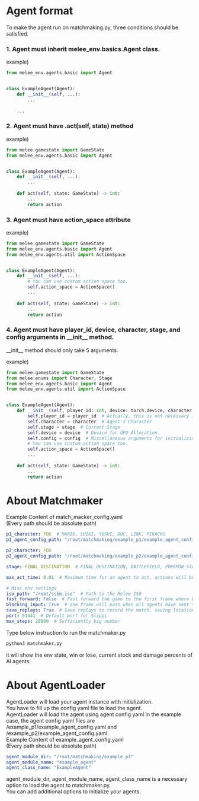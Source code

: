 Agent format
============

To make the agent run on matchmaking.py, three conditions should be satisfied.
### 1. Agent must inherit **melee_env.basics.Agent** class.
example) 
```python
from melee_env.agents.basic import Agent


class ExampleAgent(Agent):
    def __init__(self, ...):
        ...
    
    ...
```

### 2. Agent must have **.act(self, state)** method
example)
```python
from melee.gamestate import GameState
from melee_env.agents.basic import Agent


class ExampleAgent(Agent):
    def __init__(self, ...):
        ...
    
    def act(self, state: GameState) -> int:
        ... 
        return action
```

### 3. Agent must have **action_space** attribute

example)
```python
from melee.gamestate import GameState
from melee_env.agents.basic import Agent
from melee_env.agents.util import ActionSpace


class ExampleAgent(Agent):
    def __init__(self, ...):
        # You can use custom action space too.
        self.action_space = ActionSpace()
        ...
    
    def act(self, state: GameState) -> int:
        ... 
        return action
```

### 4. Agent must have player_id, device, character, stage, and config arguments in \_\_init\_\_ method.

\_\_init\_\_ method should only take 5 arguments. 

example)
```python
from melee.gamestate import GameState
from melee.enums import Character, Stage
from melee_env.agents.basic import Agent
from melee_env.agents.util import ActionSpace


class ExampleAgent(Agent):
    def __init__(self, player_id: int, device: torch.device, character: Character, stage: Stage, config: dict):
        self.player_id = player_id  # Actually, this is not necessary information.
        self.character = character  # Agent's Character
        self.stage = stage  # Current Stage
        self.device = device  # Device for GPU Allocation
        self.config = config  # Miscellaneous arguments for initializing the agent
        # You can use custom action space too.
        self.action_space = ActionSpace()
        ...
    
    def act(self, state: GameState) -> int:
        ... 
        return action
```

About Matchmaker
================
Example Content of match_macker_config.yaml  
(Every path should be absolute path)
```yaml
p1_character: FOX  # MARIO, LUIGI, YOSHI, DOC, LINK, PIKACHU
p1_agent_config_path: "/root/matchmaking/example_p1/example_agent_config.yaml"

p2_character: FOX
p2_agent_config_path: "/root/matchmaking/example_p2/example_agent_config.yaml"

stage: FINAL_DESTINATION  # FINAL_DESTINATION, BATTLEFIELD, POKEMON_STADIUM

max_act_time: 0.01  # Maximum time for an agent to act, actions will be ignored if time exceeds this value

# Misc env settings
iso_path: "/root/ssbm.iso"  # Path to the Melee ISO
fast_forward: False  # Fast forward the game to the first frame where both agents have sent their inputs
blocking_input: True  # one frame will pass when all agents have sent their inputs
save_replays: True  # Save replays to record the match, saving location: /root/slippi_replays
port: 51441  # Default port for Slippi
max_steps: 28800  # Sufficiently big number
```

Type below instruction to run the matchmaker.py

```bash
python3 matchmaker.py
```

it will show the env state, win or lose, current stock and damage percents of AI agents.

About AgentLoader
=================
AgentLoader will load your agent instance with initialization.  
You have to fill up the config yaml file to load the agent.  
AgentLoader will load the agent using agent config yaml
In the example case, the agent config yaml files are 
/example_p1/example_agent_config.yaml and /example_p2/example_agent_config.yaml.  
Example Content of example_agent_config.yaml  
(Every path should be absolute path)

```yaml
agent_module_dir: "/root/matchmaking/example_p1"
agent_module_name: "example_agent"
agent_class_name: "ExampleAgent"
```
agent_module_dir, agent_module_name, agent_class_name is a necessary option to load the agent to matchmaker.py.  
You can add additional options to initialize your agents.
